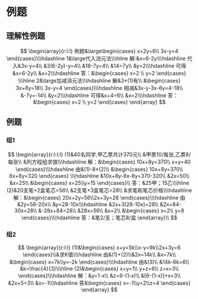 # 例题

## 理解性例题
$$
\begin{array}{r:l:l}
例题&\large\begin{cases}
x+2y=6\\
3x-y=4
\end{cases}\\\hdashline
1&\large代入消元法\\\hline
解:&x=6-2y\\\hdashline
代入&3x-y=4\\
&3(6-2y)-y=4\\
&18-7y=4\\
&14=7y\\
&y=2\\\hdashline
可得&x=6-2y\\
&x=2\\\hdashline
答：&\begin{cases}
x=2 \\
y=2
\end{cases}
\\\hline
2&\large加减消元法\\\hdashline
解&3*(1)有\\
&\begin{cases}
3x+6y=18\\
3x-y=4
\end{cases}\\\hdashline
相减&3x-y-3x-6y=4-18\\
&-7y=-14\\
&y=2\\\hdashline
可得&x+4=6\\
&x=2\\\hdashline
答：&\begin{cases}
x=2 \\
y=2
\end{cases}
\end{array}
$$

## 例题
### 组1
$$
\begin{array}{r:l:l:l}
(1)&40名同学,甲乙票共计370元\\
&甲票10/每张,乙票8/每张\\
&列方程组求值\\\hdashline
解：&\begin{cases}
10x+8y=370\\
x+y=40
\end{cases}\\\hdashline
由&(1)-8*(2)\\
&\begin{cases}
10x+8y=370\\
8x+8y=320
\end{cases}
\\\hdashline
&10x+8y-8x-8y=370-320\\
&2x=50\\
&x=25\\
&\begin{cases}
x=25\\y=15
\end{cases}\\
答：&25甲；15乙\\\hline
(2)&20支笔+2盒笔芯=56\\
&2支笔+3盒笔芯=28\\
&求笔和笔芯价格\\\hdashline
解：&\begin{cases}
20x+2y=56\\2x+3y=28
\end{cases}\\\hdashline
由&2y=56-20x\\
&y=28-10x\\\hdashline
&2x+3(28-10x)=28\\
&2x+84-30x=28\\
&-28x+84=28\\
&28x=56\\
&x=2\\
&\begin{cases}
x=2\\
y=8
\end{cases}\\\hdashline
答：&笔2/支；笔芯8/盒
\end{array}\\
$$

### 组2
$$
\begin{array}{r:l:l}
(1)&\begin{cases}
x+y=5k\\x-y=9k\\2x+3y=6
\end{cases}\\&求K值\\\hdashline
由&(1)+(2)\\&2x=14k\\
&x=7k\\
&\begin{cases}
x=7k\\y=-2k
\end{cases}\\\hdashline
由&(3)\\
&14k-6k=6\\
&k=\frac{4}{3}\\\hline
(2)&\begin{cases}
x+y=1\\
y+z=6\\
z+x=3\\
\end{cases}\\\hdashline
解：&y=1-x\\
&z=6-(1-x)\\
&[6-(1-x)]+x=3\\
&2x+5=3\\
&x=-1\\\hdashline
答&\begin{cases}
x=-1\\y=2\\z=4
\end{cases}
\end{array}
$$